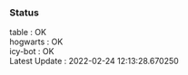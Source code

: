 ### Status


table : OK  
hogwarts : OK  
icy-bot : OK  
Latest Update : 2022-02-24 12:13:28.670250
